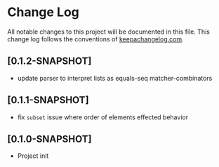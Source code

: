 # Change Log
All notable changes to this project will be documented in this file. This change log follows the conventions of [keepachangelog.com](http://keepachangelog.com/).

## [0.1.2-SNAPSHOT]
- update parser to interpret lists as equals-seq matcher-combinators

## [0.1.1-SNAPSHOT]
- fix `subset` issue where order of elements effected behavior

## [0.1.0-SNAPSHOT]
- Project init
